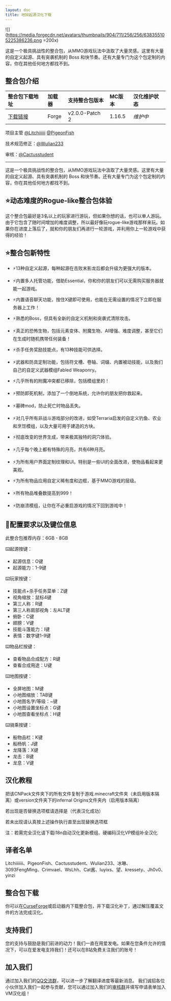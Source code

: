 ```yaml
---
layout: doc
title: 地狱起源汉化下载
---
```


![](https://media.forgecdn.net/avatars/thumbnails/904/711/256/256/638355105225386236.png =200x)

这是一个极具挑战性的整合包，从MMO游戏玩法中汲取了大量灵感。这里有大量的自定义起源、具有突袭机制的 Boss 和快节奏。还有大量专门为这个包定制的内容，你在其他任何地方都找不到。

<DownloadLinks :methods="[
  { id: 'lanzou', text: '下载汉化', icon: '/imgs/svg/lanzou.svg', link: 'https://vmhanhuazu.lanzouo.com/s/infernalorigin'},
  { id: 'bilibili', text: '宣传片', icon: '/imgs/svg/bilibili.svg', link: 'https://www.bilibili.com/video/BV1tx4y1s7E8/' },
  { id: 'bilibili', text: '汉化教程', icon: '/imgs/svg/bilibili.svg', link: 'https://www.bilibili.com/video/BV1nH4y1w7CQ' },
  { id: 'curseforge', text: '硬编码汉化VP模组', icon: '/imgs/svg/curseforge.svg', link: 'https://www.curseforge.com/minecraft/mc-mods/vault-patcher/download/5472024' },
  { id: 'lazy', text: '懒汉下载', icon: '/imgs/logo/logo_64.png', link: 'https://vmhanhuazu.lanzouo.com/s/infernalorigin' }
]" />

## 整合包介绍

| 整合包下载地址                                                         | 加载器 | 支持整合包版本 | MC版本 | 汉化维护状态 |
| :--------------------------------------------------------------------- | :----- | :------------- | :----- | :----------- |
| [下载链接](https://www.curseforge.com/minecraft/modpacks/infernal-rpg) | Forge  | v2.0.0-Patch 2 | 1.16.5 | _维护中_     |

项目主管 [@Litchiiiiii](https://github.com/Litchiiiiii) [@PigeonFish](https://github.com/PigeonFish)

技术规范修正：[@Wulian233](https://github.com/Wulian233)

审核：[@Cactusstudent](https://github.com/Cactusstudent)

---

这是一个极具挑战性的整合包，从MMO游戏玩法中汲取了大量灵感。这里有大量的自定义起源、具有突袭机制的 Boss 和快节奏。还有大量专门为这个包定制的内容，你在其他任何地方都找不到。

## ⭐动态难度的Rogue-like整合包体验

这个整合包最好是3名以上的玩家进行游玩，但如果你想的话，也可以单人游玩。由于它包含了随时间增加的难度调整，所以最好像玩rogue-like游戏那样来玩。如果你在进度上落后了，就和你的朋友们再进行一轮游戏，并利用你上一轮游戏中获得的经验！

## ⭐整合包新特性

- ⚡13种自定义起源，每种起源在击败末影龙后都会升级为更强大的版本。

- ⚡内置多人托管功能，借助Essential，你和你的朋友们可以无需购买服务器就能一起游戏。

- ⚡内置语音聊天功能，按住X键即可使用，也能在无需设置的情况下立即在服务器上工作！

- ⚡熟悉的Boss，但具有全新的自定义机制和突袭式清除攻击。

- ⚡真正的恐怖生物，包括元素变体、附魔生物、AI增强、难度调整，甚至它们在生成时随机携带任何装备！

- ⚡杀手任务奖励技能点，有13种技能可供选择。

- ⚡武器和防具定制功能，包括符文槽、卷轴、词缀、内置被动技能，以及我们自己的自定义武器模组Fabled Weaponry。

- ⚡几乎所有的附魔冲突都已移除，包括模组里的！

- ⚡预防即死机制，添加了一个倒地系统，允许你的朋友把你救起来。

- ⚡墓碑mod，防止死亡时物品丢失。

- ⚡对几乎所有非战斗游戏部分的改进，如受Terraria启发的自定义钓鱼、农业和烹饪模组，以及大量可用于建造的方块。

- ⚡彻底改变的世界生成，带来极其独特的洞穴体验。

- ⚡几乎每个晚上都有特殊的月亮，共有6种月亮。

- ⚡为所有用户界面定制纹理和UI。特别是一些UI的全面改进，使物品看起来更美观。

- ⚡为所有物品应用自定义稀有度和边框，基于MMO游戏的层级。

- ⚡所有物品堆叠数提高到999！

- ⚡防崩溃模组，让你在不必重启游戏的情况下回到游戏中！

## 🔧配置要求以及键位信息

此整合包推荐内存：6GB - 8GB

⌨️起源按键：

- 起源信息：O键
- 起源能力：1-9键

⌨️玩家按键：

- 技能点+杀手任务菜单：Z键
- 视角缩放：鼠标4键
- 第三人称：R键
- 第三人称肩部视角：左ALT键
- 俯卧：C键
- 翅膀：V键
- 技能斗篷能力：I键
- 表情：数字键1-9键

⌨️物品栏按键：

- 查看物品合成配方：R键
- 查看合成用途：U键

⌨️地图按键：

- 全屏地图：M键
- 小地图缩放：TAB键
- 小地图名字/等级：~键
- 小地图设置坐标点：G键
- 小地图查看坐标点：H键

⌨️骑乘按键：

- 船物品栏：K键
- 船杨帆：J键
- 龙降落：X键
- 龙击：B键
- 龙息：V键

## 汉化教程

把该CNPack文件夹下的所有文件复制于游戏.minecraft文件夹（未启用版本隔离）或version文件夹下的infernal Origins文件夹内（启用版本隔离）

若出现是否替换选项框请选择是（代表汉化成功）

若未出现请认真按上述操作执行直至出现替换选项框

注：若需完全汉化请下载i18n自动汉化更新模组、硬编码汉化VP模组补全汉化

## 译者名单

Litchiiiiiii、PigeonFish、Cactusstudent、Wulian233、冰琳、3093FengMing、Crimvael、WsLhh、Cat酱、luyixs、望、kressety、Jh0v0、yinzi

## 整合包下载

你可以在[CurseForge](https://www.curseforge.com/minecraft/modpacks/infernal-rpg)或启动器内下载整合包，并下载汉化补丁，通过解压覆盖文件的方法完成汉化。

## 支持我们

您的支持与鼓励是我们前进的动力！我们一直在用爱发电。如果在您条件允许的情况下，可以在爱发电支持我们！还可以在B站免费关注我们的账号！

## 加入我们

通过加入我们的[QQ交流群](/community)，可以进一步了解翻译进度等最新消息。
我们诚招各位小伙伴加入我们一起参与贡献，您可以通过加入我们的[审核群](/join)并填写申请表单加入VM汉化组！
